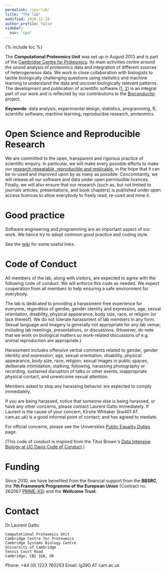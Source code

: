 ```yaml
---
permalink: /cpu-lab/
title: "The lab"
modified: 2016-12-29
author_profile: false
sidebar:
  nav: "cpu"
---
```


{% include toc %}

The **Computational Proteomics Unit** was set up in August 2013 and is
part of the
[Cambridge Centre for Proteomics](http://proteomics.bio.cam.ac.uk/). Its
main activities centre around the sound analysis of proteomics data
and integration of different sources of heterogeneous data. We work in
close collaboration with biologists to tackle biologically challenging
questions using statistics and machine learning to understand the data
and uncover biologically relevant patterns. The development and
publication of scientific software
([1](https://github.com/ComputationalProteomicsUnit),
[2](https://github.com/lgatto)) is an integral part of our work and is
reflected by our contributions to the
[Bioconductor](http://www.bioconductor.org/) project.

**Keywords**: data analysis, experimental design, statistics,
programming, R, scientific software, machine learning, reproducible
research, proteomics.

# Open Science and Reproducible Research 

We are committed to the open, transparent and rigorous practice of
scientific enquiry. In particular, we will make every possible efforts
to make our
[research repeatable, reproducible and replicable](http://lgatto.github.io/rr-what-should-be-our-goals/),
in the hope that it can be re-used and improved upon by as many as
possible. Concomitantly, we will release all our software and data
under open permissible licences. Finally, we will also ensure that our
research (such as, but not limited to journals articles,
presentations, and book chapters) is published under open access
licences to allow everybody to freely read, re-used and mine it.

# Good practice 

Software engineering and programming are an important aspect of our
work. We hence try to adopt common good practice and coding style.

See the
[wiki](https://github.com/ComputationalProteomicsUnit/www/wiki) for
some useful links.

# Code of Conduct

All members of the lab, along with visitors, are expected to agree
with the following code of conduct. We will enforce this code as
needed. We expect cooperation from all members to help ensuring a safe
environment for everybody.

The lab is dedicated to providing a harassment-free experience for
everyone, regardless of gender, gender identity and expression, age,
sexual orientation, disability, physical appearance, body size, race,
or religion (or lack thereof). We do not tolerate harassment of lab
members in any form. Sexual language and imagery is generally not
appropriate for any lab venue, including lab meetings, presentations,
or discussions. (However, do note that we work on biological matters
so work-related discussions of e.g. animal reproduction are
appropriate.)

Harassment includes offensive verbal comments related to gender,
gender identity and expression, age, sexual orientation, disability,
physical appearance, body size, race, religion, sexual images in
public spaces, deliberate intimidation, stalking, following, harassing
photography or recording, sustained disruption of talks or other
events, inappropriate physical contact, and unwelcome sexual
attention.

Members asked to stop any harassing behavior are expected to comply
immediately.

If you are being harassed, notice that someone else is being harassed,
or have any other concerns, please contact Laurent Gatto
immediately. If Laurent is the cause of your concern, Kirstie Whitaker
(kw401 AT cam.ac.uk) is a good informal point of contact; and has
agreed to mediate.

For official concerns, please see the Universities
[Public Equality Duties](http://www.equality.admin.cam.ac.uk/training/equalities-law/public-equality-duties)
page.

(This code of conduct is inspired from the Titus Brown's
[Data Intensive Biology at UC Davis Code of Conduct](http://ivory.idyll.org/lab/coc.html).)

# Funding 

Since 2010, we have benefited from the financial support from the
**BBSRC**, the **7th Framework Programme of the European Union**
(Contract no. 262067 [PRIME-XS](http://www.primexs.eu/)) and the
**Wellcome Trust**.

# Contact 

Dr Laurent Gatto

    Computational Proteomics Unit
    Cambridge Centre for Proteomics
    Cambridge Systems Biology Centre
    University of Cambridge
    Tennis Court Road
    Cambridge, CB2 1GA, UK

Phone: +44 (0) 1223 760253
Email: lg390 AT cam.ac.uk
